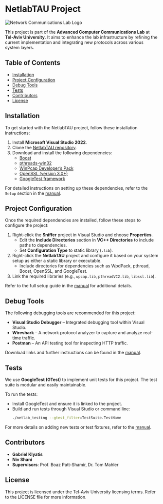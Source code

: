 
# NetlabTAU Project

![Network Communications Lab Logo](.logo.png)

This project is part of the **Advanced Computer Communications Lab** at **Tel-Aviv University**. It aims to enhance the lab infrastructure by refining the current implementation and integrating new protocols across various system layers.

## Table of Contents
- [Installation](#installation)
- [Project Configuration](#project-configuration)
- [Debug Tools](#debug-tools)
- [Tests](#tests)
- [Contributors](#contributors)
- [License](#license)

## Installation
To get started with the NetlabTAU project, follow these installation instructions:

1. Install **Microsoft Visual Studio 2022**.
2. Clone the [NetlabTAU repository](https://github.com/GabrielKlyatis/NetlabTAU).
3. Download and install the following dependencies:
   - [Boost](https://www.boost.org/users/download/)
   - [pthreads-win32](https://sourceware.org/pthreads-win32/)
   - [WinPcap Developer’s Pack](https://www.winpcap.org/devel.htm)
   - [OpenSSL (version 3.0+)](https://slproweb.com/products/Win32OpenSSL.html)
   - [GoogleTest framework](https://github.com/google/googletest)

For detailed instructions on setting up these dependencies, refer to the `Setup` section in the [manual](./NetlabTAU_Manual.pdf).

## Project Configuration

Once the required dependencies are installed, follow these steps to configure the project:

1. Right-click the **Sniffer** project in Visual Studio and choose **Properties**.
   - Edit the **Include Directories** section in **VC++ Directories** to include paths to dependencies.
   - Set **Configuration Type** to static library (`.lib`).
2. Right-click the **NetlabTAU** project and configure it based on your system setup as either a static library or executable.
   - Include directories for dependencies such as WpdPack, pthread, Boost, OpenSSL, and GoogleTest.
3. Link the required libraries (e.g., `wpcap.lib`, `pthreadVC2.lib`, `libssl.lib`).

Refer to the full setup guide in the [manual](./NetlabTAU_Manual.pdf) for additional details.

## Debug Tools

The following debugging tools are recommended for this project:
- **Visual Studio Debugger** – Integrated debugging tool within Visual Studio.
- **Wireshark** – A network protocol analyzer to capture and analyze real-time traffic.
- **Postman** – An API testing tool for inspecting HTTP traffic.

Download links and further instructions can be found in the [manual](./NetlabTAU_Manual.pdf).

## Tests

We use **GoogleTest (GTest)** to implement unit tests for this project. The test suite is modular and easily maintainable.

To run the tests:
- Install GoogleTest and ensure it is linked to the project.
- Build and run tests through Visual Studio or command line:
  ```bash
  ./netlab_testing --gtest_filter=TestSuite.TestName
  ```

For more details on adding new tests or test fixtures, refer to the [manual](./NetlabTAU_Manual.pdf).

## Contributors

- **Gabriel Klyatis**
- **Niv Shani**
- **Supervisors**: Prof. Boaz Patt-Shamir, Dr. Tom Mahler

## License
This project is licensed under the Tel-Aviv University licensing terms. Refer to the LICENSE file for more information.
